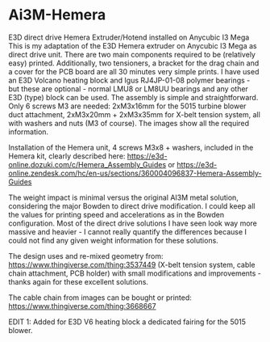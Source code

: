 # Ai3M-Hemera
E3D direct drive Hemera Extruder/Hotend installed on Anycubic I3 Mega
This is my adaptation of the E3D Hemera extruder on Anycubic I3 Mega as direct drive unit. There are two main components required to be (relatively easy) printed. Additionally, two tensioners, a bracket for the drag chain and a cover for the PCB board are all 30 minutes very simple prints.
I have used an E3D Volcano heating block and Igus RJ4JP-01-08 polymer bearings - but these are optional - normal LMU8 or LM8UU bearings and any other E3D (type) block can be used.
The assembly is simple and straightforward. Only 6 screws M3 are needed: 2xM3x16mm for the 5015 turbine blower duct attachment, 2xM3x20mm + 2xM3x35mm for X-belt tension system, all with washers and nuts (M3 of course). The images show all the required information.

Installation of the Hemera unit, 4 screws M3x8 + washers, included in the Hemera kit, clearly described here:
https://e3d-online.dozuki.com/c/Hemera_Assembly_Guides
or
https://e3d-online.zendesk.com/hc/en-us/sections/360004096837-Hemera-Assembly-Guides

The weight impact is minimal versus the original AI3M metal solution, considering the major Bowden to direct drive modification. I could keep all the values for printing speed and accelerations as in the Bowden configuration. Most of the direct drive solutions I have seen look way more massive and heavier - I cannot really quantify the differences because I could not find any given weight information for these solutions.

The design uses and re-mixed geometry from:
https://www.thingiverse.com/thing:3537449
(X-belt tension system, cable chain attachment, PCB holder) with small modifications and improvements - thanks again for these excellent solutions.

The cable chain from images can be bought or printed:
https://www.thingiverse.com/thing:3668667


EDIT 1: Added for E3D V6 heating block a dedicated fairing for the 5015 blower.
